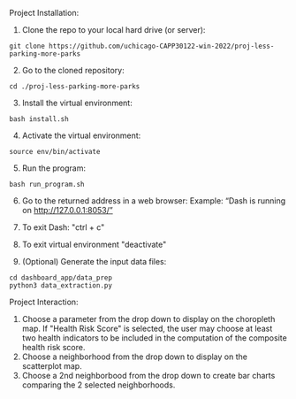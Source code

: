 Project Installation:
1. Clone the repo to your local hard drive (or server):
```
git clone https://github.com/uchicago-CAPP30122-win-2022/proj-less-parking-more-parks
```

2. Go to the cloned repository:
```
cd ./proj-less-parking-more-parks
```

3. Install the virtual environment:
```
bash install.sh
```

4. Activate the virtual environment:
```
source env/bin/activate
```

5. Run the program:
```
bash run_program.sh
```

6. Go to the returned address in a web browser:
Example: “Dash is running on http://127.0.0.1:8053/”

7. To exit Dash: "ctrl + c"

8. To exit virtual environment "deactivate"

9. (Optional) Generate the input data files:
```
cd dashboard_app/data_prep
python3 data_extraction.py
```

Project Interaction:
1. Choose a parameter from the drop down to display on the choropleth map. If "Health Risk Score" is selected, the user may choose at least two health indicators to be included in the computation of the composite health risk score.
2. Choose a neighborhood from the drop down to display on the scatterplot map.
3. Choose a 2nd neighborbood from the drop down to create bar charts comparing the 2 selected neighborhoods.

